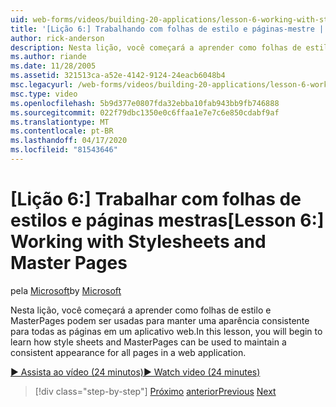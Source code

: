 ```yaml
---
uid: web-forms/videos/building-20-applications/lesson-6-working-with-stylesheets-and-master-pages
title: '[Lição 6:] Trabalhando com folhas de estilo e páginas-mestre | Microsoft Docs'
author: rick-anderson
description: Nesta lição, você começará a aprender como folhas de estilo e MasterPages podem ser usadas para manter uma aparência consistente para todas as páginas em um aplicativo web.
ms.author: riande
ms.date: 11/28/2005
ms.assetid: 321513ca-a52e-4142-9124-24eacb6048b4
msc.legacyurl: /web-forms/videos/building-20-applications/lesson-6-working-with-stylesheets-and-master-pages
msc.type: video
ms.openlocfilehash: 5b9d377e0807fda32ebba10fab943bb9fb746888
ms.sourcegitcommit: 022f79dbc1350e0c6ffaa1e7e7c6e850cdabf9af
ms.translationtype: MT
ms.contentlocale: pt-BR
ms.lasthandoff: 04/17/2020
ms.locfileid: "81543646"
---
```

# <a name="lesson-6-working-with-stylesheets-and-master-pages"></a><span data-ttu-id="27cdc-103">[Lição 6:] Trabalhar com folhas de estilos e páginas mestras</span><span class="sxs-lookup"><span data-stu-id="27cdc-103">[Lesson 6:] Working with Stylesheets and Master Pages</span></span>

<span data-ttu-id="27cdc-104">pela [Microsoft](https://github.com/microsoft)</span><span class="sxs-lookup"><span data-stu-id="27cdc-104">by [Microsoft](https://github.com/microsoft)</span></span>

<span data-ttu-id="27cdc-105">Nesta lição, você começará a aprender como folhas de estilo e MasterPages podem ser usadas para manter uma aparência consistente para todas as páginas em um aplicativo web.</span><span class="sxs-lookup"><span data-stu-id="27cdc-105">In this lesson, you will begin to learn how style sheets and MasterPages can be used to maintain a consistent appearance for all pages in a web application.</span></span>

[<span data-ttu-id="27cdc-106">&#9654; Assista ao vídeo (24 minutos)</span><span class="sxs-lookup"><span data-stu-id="27cdc-106">&#9654; Watch video (24 minutes)</span></span>](https://channel9.msdn.com/Blogs/ASP-NET-Site-Videos/lesson-6-working-with-stylesheets-and-master-pages)

> [!div class="step-by-step"]
> <span data-ttu-id="27cdc-107">[Próximo](lesson-5-debugging-and-tracing-your-website.md)
> [anterior](lesson-7-databinding-to-user-interface-controls.md)</span><span class="sxs-lookup"><span data-stu-id="27cdc-107">[Previous](lesson-5-debugging-and-tracing-your-website.md)
[Next](lesson-7-databinding-to-user-interface-controls.md)</span></span>

